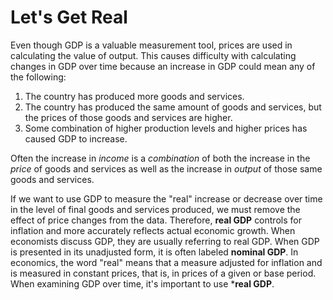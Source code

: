 # Let's Get Real
Even though GDP is a valuable measurement tool, prices are used in calculating the value of output. This causes difficulty with calculating changes in GDP over time because an increase in GDP could mean any of the following:
1. The country has produced more goods and services.
2. The country has produced the same amount of goods and services, but the prices of those goods and services are higher.
3. Some combination of higher production levels and higher prices has caused GDP to increase.

Often the increase in _income_ is a _combination_ of both the increase in the _price_ of goods and services as well as the increase in _output_ of those same goods and services.

If we want to use GDP to measure the "real" increase or decrease over time in the level of final goods and services produced, we must remove the effect of price changes from the data. Therefore, **real GDP** controls for inflation and more accurately reflects actual economic growth. When economists discuss GDP, they are usually referring to real GDP. When GDP is presented in its unadjusted form, it is often labeled **nominal GDP**. In economics, the word "real" means that a measure adjusted for inflation and is measured in constant prices, that is, in prices of a given or base period. When examining GDP over time, it's important to use ***real GDP**.

